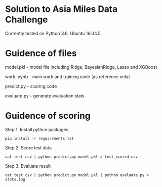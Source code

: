 # Solution to Asia Miles Data Challenge

Currently tested on Python 3.6, Ubuntu 16.04.5

# Guidence of files

model.pkl - model file including Ridge, BayesianRidge, Lasso and XGBoost 

work.ipynb - main work and training code (as reference only)

predict.py - scoring code

evaluate.py - generate evaluation stats


# Guidence of scoring

Step 1. Install python packages

```
pip install -r requirements.txt
```

Step 2. Score test data

```
cat test.csv | python predict.py model.pkl > test_scored.csv
```

Step 3. Evaluate result

```
cat test.csv | python predict.py model.pkl | python evaluate.py > stats.log
```
